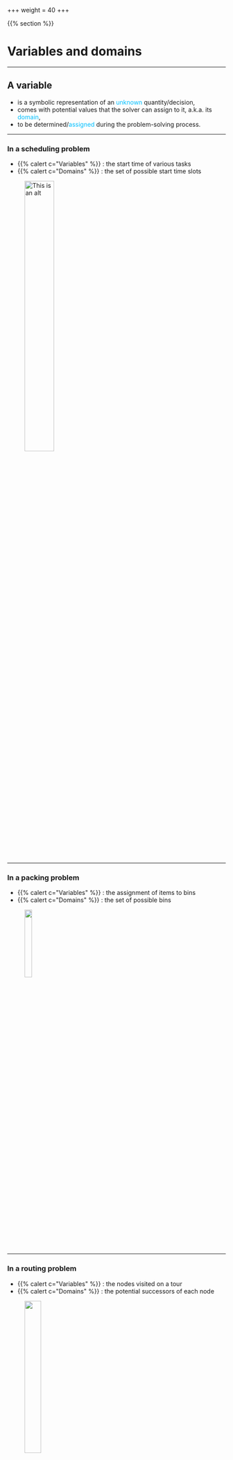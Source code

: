 +++
weight = 40
+++

{{% section %}}

# Variables and domains

---


<section data-noprocess >
<h2>A variable </h2>
<ul>
<li class="fragment">is a symbolic representation of an <span style="color:deepskyblue;">unknown</span> quantity/decision,</li>
<li class="fragment">comes with potential values that the solver can assign to it, a.k.a. its <span style="color:deepskyblue;">domain</span>,</li>
<li class="fragment">to be determined/<span style="color:deepskyblue;">assigned</span> during the problem-solving process.</li>
</ul>


<!--</section> to bind to the next section tag-->

---

### In a scheduling problem
- {{% calert c="Variables" %}} :  the start time of various tasks
- {{% calert c="Domains" %}} : the set of possible start time slots

<figure>
    <img src="/images/overview/scheduling.svg" alt="This is an alt" width="40%" >
</figure>

---

### In a packing problem
- {{% calert c="Variables" %}} : the assignment of items to bins
- {{% calert c="Domains" %}} : the set of possible bins

<figure>
    <img src="/images/overview/binpacking.svg" alt="" width="20%" >
</figure>

---

### In a routing problem
- {{% calert c="Variables" %}} : the nodes visited on a tour
- {{% calert c="Domains" %}} : the potential successors of each node

<figure>
    <img src="/images/overview/routing.svg" alt="" width="30%" >
</figure>

---

### Different types of variables are available:

- {{% ccode c="IntVar" %}} has its values in $\mathbb{Z}^1$
- {{% ccode c="IntView" %}}s relies on an {{% ccode c="IntVar" %}}
  - like {{% ccode c="IntAffineView" %}}
- {{% ccode c="BoolVar" %}} (and {{% ccode c="BoolView" %}}) has its values in {$0,1$}
	- sub-type of {{% ccode c="IntVar" %}}

</br>
</br>
<small>$1$ : But it is always necessary to declare at least an interval.</small>


---

- {{% ccode c="Task" %}} to manage with task/interval: $s+d = e$
- {{% ccode c="SetVar" %}} and {{% ccode c="SetView" %}}
- {{% ccode c="(Un)DirectedGraphVar" %}} and  {{% ccode c="GraphView" %}}
- and also {{% ccode c="RealVar" %}}

---

### Ways to declare integer variables

```java{|2-3|4|5}
Model m = new Model();
IntVar x = m.intVar("x", 0, 4);
IntVar y = m.intVar("y", new int[]{1,3,5});
IntVar[] vs = m.intVarArray("v", 4, 1, 3);
IntVar[][] ws = m.intVarMatrix("w", 2, 2, 1, 2);
```

---

### Ways to declare Boolean variables

```java{|2-3|4}
Model m = new Model();
BoolVar b = m.boolVar("b");
BoolVar[] bs = m.boolVarArray("bs", 10);
BoolVar[][] bss = m.boolVarMatrix("bss", 4, 3);
```

Similar APIs for other types of variables.

---

### Some views declaration

```java{|3|4|5}
Model m = new Model();                        
IntVar x = m.intVar("x", 0, 5);               
IntVar v = m.intView(2, x, -3); // v = 2.x - 3
BoolVar b = m.isEq(x, 2); // b = (x == 2)     
BoolVar n = b.not(); // n = !b    
```

</br>

<small>And also {{% ccode c="abs(x), mu(x, 2), neg(x), isLeq(x, 3)," %}} ...</small>

---

### Reading a variable


```java{|4|6}
Model m = new Model();                                    
IntVar x = m.intVar("x", 0, 4);                           
System.out.printf("Variable : %s = [%d, %d]\n",           
        x.getName(), x.getLB(), x.getUB());               
System.out.printf("%s is %s instantiated\n",              
        x.getName(), x.isInstantiated() ? "" : "not");   
```

outputs
```shell{}
Variable : x = [0, 4]
x is not instantiated   
```

{{% fragment %}} If instantiated, a variable can return its assignment value with `x.getValue()`. {{% /fragment %}}


---

{{< slide background="#76bde8"  >}}

###  ABCDE x 4 = EDCBA

<h2><a href="https://moodle.caseine.org/mod/vpl/view.php?id=68997" target="_blank" rel="noopener noreferrer"> >>🥛<<</a></h2>


<small>_This clickable logo indicates that a workshop is available at [Caseine](https://moodle.caseine.org/)_ </small>

---

### A Model

- variables
  - $\forall i \in \\{a,b,c,d,e\\}, l_i \in [ 0,9]$
- constraints
  - $\forall i\neq j \in \\{a,b,c,d,e\\}, l_i \neq l_j$
  - $39999l_a + 3990l_b + 300l_c - 960l_d - 9996l_e = 0$

---

{{< slide background="#76bde8"  >}}

###  Can you guess his year of birth?

<h2><a href="https://moodle.caseine.org/mod/vpl/view.php?id=69633" target="_blank" rel="noopener noreferrer"> >>🥛<<</a></h2>

---

### A Model

- parameter
  - $input$: the current year
- variables
  - $\forall i \in \\{th,hu,te,on\\}, x_i \in [1,9]$
  - $age \in [0,99]$
- Constraints
  - $x_{th} + x_{hu} + x_{te} + x_{on} = {age}$
  - $1000x_{th} + 100x_{hu} + 10x_{te} + x_{on} + age = input$


{{% /section %}}
